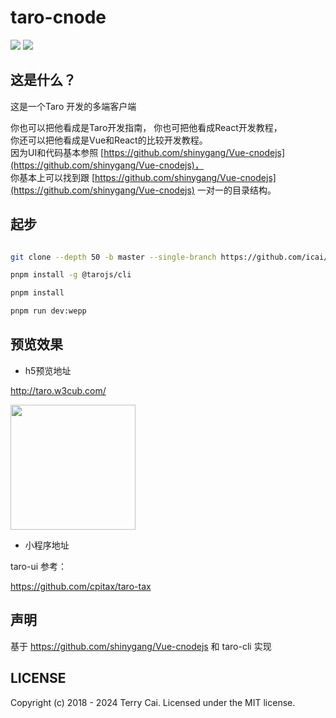 # taro-cnode

<!-- [![Greenkeeper badge](https://badges.greenkeeper.io/icai/taro-cnode.svg)](https://greenkeeper.io/) -->
[![](https://travis-ci.org/icai/taro-cnode.svg?branch=master)](https://travis-ci.org/icai/taro-cnode)
[![](https://img.shields.io/badge/License-MIT-green.svg)](LICENSE)


## 这是什么？

这是一个Taro 开发的多端客户端

你也可以把他看成是Taro开发指南， 
你也可把他看成React开发教程，  
你还可以把他看成是Vue和React的比较开发教程。   
因为UI和代码基本参照 [https://github.com/shinygang/Vue-cnodejs](https://github.com/shinygang/Vue-cnodejs)，  
你基本上可以找到跟 [https://github.com/shinygang/Vue-cnodejs](https://github.com/shinygang/Vue-cnodejs) 一对一的目录结构。




## 起步

```bash

git clone --depth 50 -b master --single-branch https://github.com/icai/taro-cnode.git && cd taro-cnode

pnpm install -g @tarojs/cli

pnpm install

pnpm run dev:wepp


```



## 预览效果

- h5预览地址

http://taro.w3cub.com/

<img src="https://user-images.githubusercontent.com/1061012/45255911-2542e080-b3c1-11e8-90bf-4be7cd765516.png" width="200" height="200"/>

- 小程序地址




taro-ui 参考：

https://github.com/cpitax/taro-tax



## 声明



基于 https://github.com/shinygang/Vue-cnodejs 和 taro-cli 实现



## LICENSE

Copyright (c) 2018 - 2024 Terry Cai. Licensed under the MIT license.
